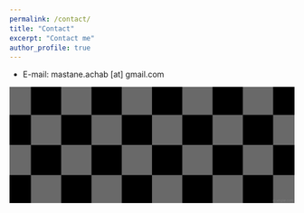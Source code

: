 ```yaml
---
permalink: /contact/
title: "Contact"
excerpt: "Contact me"
author_profile: true
---
```


* E-mail: mastane.achab [at] gmail.com

![](/images/wallpaper_checkered-grey-black-squares-2636x1080-c2-000000-696969-l-280-a-0-f-2.png)
